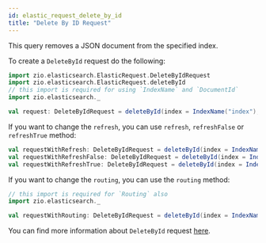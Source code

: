 ```yaml
---
id: elastic_request_delete_by_id
title: "Delete By ID Request"
---
```


This query removes a JSON document from the specified index.

To create a `DeleteById` request do the following:
```scala
import zio.elasticsearch.ElasticRequest.DeleteByIdRequest
import zio.elasticsearch.ElasticRequest.deleteById
// this import is required for using `IndexName` and `DocumentId`
import zio.elasticsearch._

val request: DeleteByIdRequest = deleteById(index = IndexName("index"), id = DocumentId("111"))
```

If you want to change the `refresh`, you can use `refresh`, `refreshFalse` or `refreshTrue` method:
```scala
val requestWithRefresh: DeleteByIdRequest = deleteById(index = IndexName("index"), id = DocumentId("111")).refresh(true)
val requestWithRefreshFalse: DeleteByIdRequest = deleteById(index = IndexName("index"), id = DocumentId("111")).refreshFalse
val requestWithRefreshTrue: DeleteByIdRequest = deleteById(index = IndexName("index"), id = DocumentId("111")).refreshTrue
```

If you want to change the `routing`, you can use the `routing` method:
```scala
// this import is required for `Routing` also
import zio.elasticsearch._

val requestWithRouting: DeleteByIdRequest = deleteById(index = IndexName("index"), id = DocumentId("111")).routing(Routing("routing"))
```

You can find more information about `DeleteById` request [here](https://www.elastic.co/guide/en/elasticsearch/reference/7.17/docs-delete.html).
